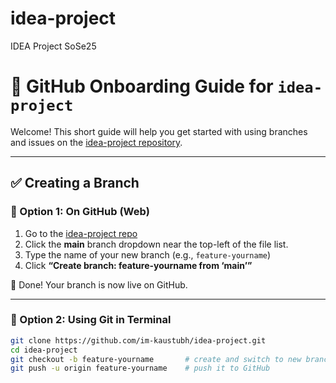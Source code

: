 # idea-project
IDEA Project SoSe25

# 🚀 GitHub Onboarding Guide for `idea-project`

Welcome! This short guide will help you get started with using branches and issues on the [idea-project repository](https://github.com/im-kaustubh/idea-project).

---

## ✅ Creating a Branch

### 🔹 Option 1: On GitHub (Web)

1. Go to the [idea-project repo](https://github.com/im-kaustubh/idea-project)
2. Click the **main** branch dropdown near the top-left of the file list.
3. Type the name of your new branch (e.g., `feature-yourname`)
4. Click **“Create branch: feature-yourname from ‘main’”**

🎉 Done! Your branch is now live on GitHub.

---

### 🔹 Option 2: Using Git in Terminal

```bash
git clone https://github.com/im-kaustubh/idea-project.git
cd idea-project
git checkout -b feature-yourname       # create and switch to new branch
git push -u origin feature-yourname    # push it to GitHub

